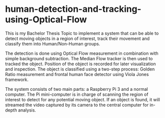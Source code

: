 # human-detection-and-tracking-using-Optical-Flow

This is my Bachelor Thesis Topic to implement a system that can be able to detect moving objects in a region of interest, track their movement and classify them into Human/Non-Human groups.

The detection is done using Optical Flow measurement in combination with simple background subtraction. The Median Flow tracker is then used to tracked the object. Position of the object is recorded for later visualization and inspection. The object is classified using a two-step process: Golden Ratio measurement and frontal human face detector using Viola Jones framework.

The system consists of two main parts: a Raspberry Pi 3 and a normal computer. The Pi mini-computer is in charge of scanning the region of interest to detect for any potential moving object. If an object is found, it will streamed the video captured by its camera to the central computer for in-depth analysis.
